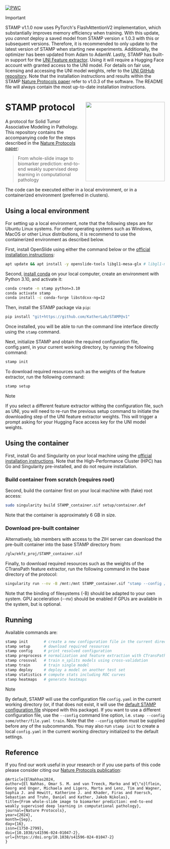[![PWC](https://img.shields.io/endpoint.svg?url=https://paperswithcode.com/badge/from-whole-slide-image-to-biomarker/classification-on-tcga)](https://paperswithcode.com/sota/classification-on-tcga?p=from-whole-slide-image-to-biomarker)


> [!Important]
> STAMP v1.1.0 now uses PyTorch's FlashAttentionV2 implementation, which substantially improves memory efficiency when training. With this update, you *cannot* deploy a saved model from STAMP version ≤ 1.0.3 with this or subsequent versions. Therefore, it is recommended to only update to the latest version of STAMP when starting new experiments. Additionally, the optimizer has been updated from Adam to AdamW. Lastly, STAMP has built-in support for the [UNI Feature extractor](https://www.nature.com/articles/s41591-024-02857-3). Using it will require a Hugging Face account with granted access to the UNI model. For details on fair use, licensing and accessing the UNI model weights, refer to the [UNI GitHub repository](https://www.github.com/mahmoodlab/UNI.git). Note that the installation instructions and results within the STAMP [Nature Protocols paper](https://www.nature.com/articles/s41596-024-01047-2) refer to v1.0.3 of the software. The README file will always contain the most up-to-date installation instructions.

# STAMP protocol <img src="docs/STAMP_logo.svg" width="250px" align="right" />
A protocol for Solid Tumor Associative Modeling in Pathology. This repository contains the accompanying code for the steps described in the [Nature Protocols paper](https://www.nature.com/articles/s41596-024-01047-2): 

>From whole-slide image to biomarker prediction: end-to-end weakly supervised deep learning in computational pathology 

The code can be executed either in a local environment, or in a containerized environment (preferred in clusters).

## Using a local environment
For setting up a local environment, note that the following steps are for Ubuntu Linux systems. For other operating systems such as Windows, MacOS or other Linux distributions, it is recommend to use the containerized environment as described below.

First, install OpenSlide using either the command below or the [official installation instructions](https://openslide.org/download/#distribution-packages):
```bash
apt update && apt install -y openslide-tools libgl1-mesa-glx # libgl1-mesa-glx is needed for OpenCV
```

Second, [install conda](https://conda.io/projects/conda/en/latest/user-guide/install/index.html) on your local computer, create an environment with Python 3.10, and activate it:

```bash
conda create -n stamp python=3.10
conda activate stamp
conda install -c conda-forge libstdcxx-ng=12
```

Then, install the STAMP package via `pip`:
```bash
pip install "git+https://github.com/KatherLab/STAMP@v1"
```

Once installed, you will be able to run the command line interface directly using the `stamp` command.

Next, initialize STAMP and obtain the required configuration file, config.yaml, in your current working directory, by running the following command:

```bash
stamp init
```

To download required resources such as the weights of the feature extractor, run the following command:
```bash
stamp setup
```

> [!Note]
> If you select a different feature extractor withing the configuration file, such as UNI, you will need to re-run the previous setup command to initiate the downloading step of the UNI feature extractor weights. This will trigger a prompt asking for your Hugging Face access key for the UNI model weights.

## Using the container
First, install Go and Singularity on your local machine using the [official installation instructions](https://docs.sylabs.io/guides/3.0/user-guide/installation.html). Note that the High-Performance Cluster (HPC) has Go and Singularity pre-installed, and do not require installation.

### Build container from scratch (requires root)
Second, build the container first on your local machine with (fake) root access:
```bash
sudo singularity build STAMP_container.sif setup/container.def
```
Note that the container is approximately 6 GB in size.

### Download pre-built container
Alternatively, lab members with access to the ZIH server can download the pre-built container into the base STAMP directory from:

```bash
/glw/ekfz_proj/STAMP_container.sif
```

Finally, to download required resources such as the weights of the CTransPath feature extractor, run the following command in the base directory of the protocol:
```bash
singularity run --nv -B /mnt:/mnt STAMP_container.sif "stamp --config /path/to/config.yaml setup"
```
Note that the binding of filesystems (-B) should be adapted to your own system. GPU acceleration (--nv) should be enabled if GPUs are available in the system, but is optional.

## Running
Available commands are:
```bash
stamp init       # create a new configuration file in the current directory
stamp setup      # download required resources
stamp config     # print resolved configuration
stamp preprocess # normalization and feature extraction with CTransPath
stamp crossval   # train n_splits models using cross-validation
stamp train      # train single model
stamp deploy     # deploy a model on another test set
stamp statistics # compute stats including ROC curves
stamp heatmaps   # generate heatmaps
```

> [!NOTE]  
> By default, STAMP will use the configuration file `config.yaml` in the current working directory (or, if that does not exist, it will use the [default STAMP configuration file](stamp/config.yaml) shipped with this package). If you want to use a different configuration file, use the `--config` command line option, i.e. `stamp --config some/other/file.yaml train`. Note that the `--config` option must be supplied before any of the subcommands. You may also run `stamp init` to create a local `config.yaml` in the current working directory initialized to the default settings.

## Reference

If you find our work useful in your research or if you use parts of this code please consider citing our [Nature Protocols publication](https://www.nature.com/articles/s41596-024-01047-2):

```
@Article{ElNahhas2024,
author={El Nahhas, Omar S. M. and van Treeck, Marko and W{\"o}lflein, Georg and Unger, Michaela and Ligero, Marta and Lenz, Tim and Wagner, Sophia J. and Hewitt, Katherine J. and Khader, Firas and Foersch, Sebastian and Truhn, Daniel and Kather, Jakob Nikolas},
title={From whole-slide image to biomarker prediction: end-to-end weakly supervised deep learning in computational pathology},
journal={Nature Protocols},
year={2024},
month={Sep},
day={16},
issn={1750-2799},
doi={10.1038/s41596-024-01047-2},
url={https://doi.org/10.1038/s41596-024-01047-2}
}

```
